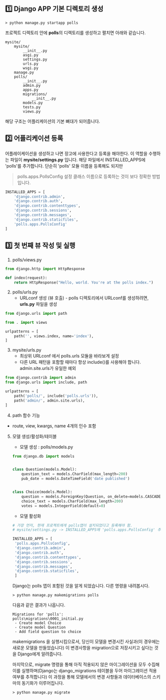 ## :one: Django APP 기본 디렉토리 생성 

~~~commandline
> python manage.py startapp polls
~~~
프로젝트 디렉토리 안에 **polls**의 디렉토리를 생성하고 펼치면 아래와 같습니다.
~~~
mysite/
    mysite/
        __init__.py
        asgi.py
        settings.py
        urls.py
        wsgi.py
    manage.py
    polls/
        __init__.py
        admin.py
        apps.py
        migrations/
            __init__.py
        models.py
        tests.py
        views.py
~~~
해당 구조는 어플리케이션의 기본 뼈대가 되어줍니다.

## :two: 어플리케이션 등록
어플레이케이션을 생성하고 나면 장고에 사용한다고 등록을 해야한다. 이 역할을 수행하는 파일이 
**mysite/settings.py** 입니다. 해당 파일에서 INSTALLED_APPS에 'polls'를 추가합니다.
단순히 'polls' 모듈 이름을 등록해도 되지만 
> polls.apps.PollsConfig 설정 클래스 이름으로 등록하는 것이 보다 정확한 방법입니다.
~~~python
INSTALLED_APPS = [
    'django.contrib.admin',
    'django.contrib.auth',
    'django.contrib.contenttypes',
    'django.contrib.sessions',
    'django.contrib.messages',
    'django.contrib.staticfiles',
    'polls.apps.PollsConfig'
]
~~~

## :three: 첫 번째 뷰 작성 및 실행
1. polls/views.py
~~~python
from django.http import HttpResponse

def index(request):
    return HttpResponse("Hello, world. You're at the polls index.")
~~~

2. polls/urls.py
    - URLconf 생성 (뷰 호출) - polls 디렉토리에서 URLconf를 생성하려면, **urls.py** 파일을 생성
~~~python
from django.urls import path

from . import views

urlpatterns = [
    path('', views.index, name='index'),
]
~~~

3. mysite/urls.py
    - 최상위 URLconf 에서 polls.urls 모듈을 바라보게 설정
    - 다른 URL 패턴을 포함할 때마다 항상 include()를 사용해야 합니다. admin.site.urls가 유일한 예외
~~~python
from django.contrib import admin
from django.urls import include, path

urlpatterns = [
    path('polls/', include('polls.urls')),
    path('admin/', admin.site.urls),
]
~~~

4. path 함수 기능
- route, view, kwargs, name 4개의 인수 포함


5. 모델 생성/활성화/테이블 
    - 모델 생성 : polls/models.py
    ~~~python
    from django.db import models
    
    
    class Question(models.Model):
        question_text = models.CharField(max_length=200)
        pub_date = models.DateTimeField('date published')
    
    
    class Choice(models.Model):
        question = models.ForeignKey(Question, on_delete=models.CASCADE)
        choice_text = models.CharField(max_length=200)
        votes = models.IntegerField(default=0)
    ~~~
   - 모델 활성화
   ~~~python
   # 가장 먼저, 현재 프로젝트에게 polls앱이 설치되었다고 등록해야 함.
   # mysite/settings.py -> INSTALLED_APPS에 'polls.apps.PollsConfig' 추가
   
   INSTALLED_APPS = [
    'polls.apps.PollsConfig',
    'django.contrib.admin',
    'django.contrib.auth',
    'django.contrib.contenttypes',
    'django.contrib.sessions',
    'django.contrib.messages',
    'django.contrib.staticfiles',
    ]
   ~~~
   Django는 polls 앱이 포함된 것을 알게 되었습니다. 다른 명령을 내려봅시다.
   ~~~commandline
   > python manage.py makemigrations polls
   ~~~
   다음과 같은 결과가 나옵니다.
   ~~~commandline
   Migrations for 'polls':
   polls\migrations\0001_initial.py
    - Create model Choice
    - Create model Question
    - Add field question to choice
   ~~~
   makemigrations 을 실행시킴으로서, 당신이 모델을 변경시킨 사실과(이 경우에는 새로운 모델을 만들었습니다) 이 변경사항을 migration으로 저장시키고 싶다는 것을 Django에게 알려줍니다.
   
   마지막으로, migrate 명령을 통해 아직 적용되지 않은 마이그레이션을 모두 수집해 이를 실행하며(Django는 django_migrations 테이블을 두어 마이그레이션 적용 여부를 추적합니다) 이 과정을 통해 모델에서의 변경 사항들과 데이터베이스의 스키마의 동기화가 이루어집니다.
   ~~~commandline
   > python manage.py migrate
   ~~~